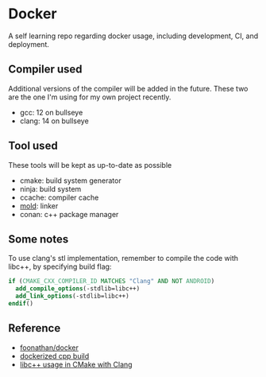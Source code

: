 # Docker
A self learning repo regarding docker usage, including development, CI, and deployment.

## Compiler used
Additional versions of the compiler will be added in the future. These two are the one I'm using for my own project recently.

- gcc: 12 on bullseye
- clang: 14 on bullseye

## Tool used

These tools will be kept as up-to-date as possible
- cmake: build system generator
- ninja: build system
- ccache: compiler cache
- [mold](https://github.com/rui314/mold): linker
- conan: c++ package manager

## Some notes

To use clang's stl implementation, remember to compile the code with libc++, by specifying build flag:

``` cmake
if (CMAKE_CXX_COMPILER_ID MATCHES "Clang" AND NOT ANDROID)
  add_compile_options(-stdlib=libc++)
  add_link_options(-stdlib=libc++)
endif()
```

## Reference
- [foonathan/docker](https://github.com/foonathan/docker)
- [dockerized cpp build](https://ddanilov.me/dockerized-cpp-build)
- [libc++ usage in CMake with Clang](https://cmake.org/pipermail/cmake/2018-August/068100.html)